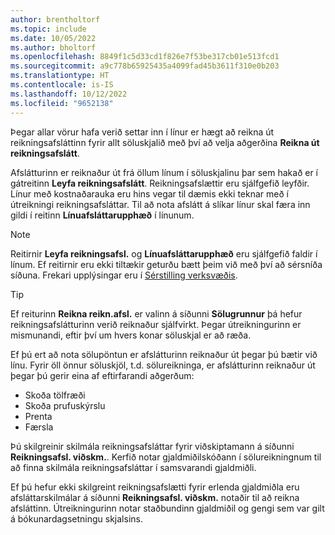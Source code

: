 ```yaml
---
author: brentholtorf
ms.topic: include
ms.date: 10/05/2022
ms.author: bholtorf
ms.openlocfilehash: 8849f1c5d33cd1f826e7f53be317cb01e513fcd1
ms.sourcegitcommit: a9c778b65925435a4099fad45b3611f310e0b203
ms.translationtype: HT
ms.contentlocale: is-IS
ms.lasthandoff: 10/12/2022
ms.locfileid: "9652138"
---
```

Þegar allar vörur hafa verið settar inn í línur er hægt að reikna út reikningsafsláttinn fyrir allt söluskjalið með því að velja aðgerðina **Reikna út reikningsafslátt**.

Afslátturinn er reiknaður út frá öllum línum í söluskjalinu þar sem hakað er í gátreitinn **Leyfa reikningsafslátt**. Reikningsafslættir eru sjálfgefið leyfðir. Línur með kostnaðarauka eru hins vegar til dæmis ekki teknar með í útreikningi reikningsafsláttar. Til að nota afslátt á slíkar línur skal færa inn gildi í reitinn **Línuafsláttarupphæð** í línunum.  

> [!NOTE]
> Reitirnir **Leyfa reikningsafsl.** og **Línuafsláttarupphæð** eru sjálfgefið faldir í línum. Ef reitirnir eru ekki tiltækir geturðu bætt þeim við með því að sérsníða síðuna. Frekari upplýsingar eru í [Sérstilling verksvæðis](../ui-personalization-user.md#to-start-personalizing-a-page-through-the-personalizing-banner).

> [!TIP]
> Ef reiturinn **Reikna reikn.afsl.** er valinn á síðunni **Sölugrunnur** þá hefur reikningsafslátturinn verið reiknaður sjálfvirkt. Þegar útreikningurinn er mismunandi, eftir því um hvers konar söluskjal er að ræða.
>
> Ef þú ert að nota sölupöntun er afslátturinn reiknaður út þegar þú bætir við línu. Fyrir öll önnur söluskjöl, t.d. sölureikninga, er afslátturinn reiknaður út þegar þú gerir eina af eftirfarandi aðgerðum:
>
> * Skoða tölfræði
> * Skoða prufuskýrslu
> * Prenta
> * Færsla

Þú skilgreinir skilmála reikningsafsláttar fyrir viðskiptamann á síðunni **Reikningsafsl. viðskm.**. Kerfið notar gjaldmiðilskóðann í sölureikningnum til að finna skilmála reikningsafsláttar í samsvarandi gjaldmiðli.

Ef þú hefur ekki skilgreint reikningsafslætti fyrir erlenda gjaldmiðla eru afsláttarskilmálar á síðunni **Reikningsafsl. viðskm.** notaðir til að reikna afsláttinn. Útreikningurinn notar staðbundinn gjaldmiðil og gengi sem var gilt á bókunardagsetningu skjalsins.
